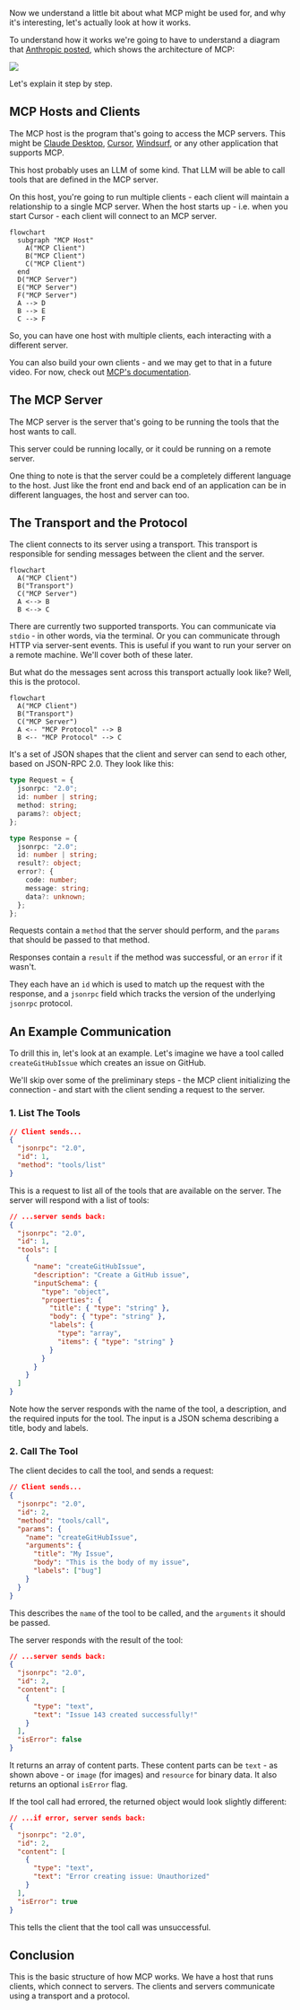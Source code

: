 Now we understand a little bit about what MCP might be used for, and why it's interesting, let's actually look at how it works.

To understand how it works we're going to have to understand a diagram that [Anthropic posted](https://modelcontextprotocol.io/introduction), which shows the architecture of MCP:

![](http://res.cloudinary.com/total-typescript/image/upload/v1741611370/posts/post_eiesy/n0emq4uuvsykmmqjyxdx.png)

Let's explain it step by step.

## MCP Hosts and Clients

The MCP host is the program that's going to access the MCP servers. This might be [Claude Desktop](https://claude.ai/download), [Cursor](https://cursor.sh/), [Windsurf](https://codeium.com/windsurf), or any other application that supports MCP.

This host probably uses an LLM of some kind. That LLM will be able to call tools that are defined in the MCP server.

On this host, you're going to run multiple clients - each client will maintain a relationship to a single MCP server. When the host starts up - i.e. when you start Cursor - each client will connect to an MCP server.

```mermaid
flowchart
  subgraph "MCP Host"
    A("MCP Client")
    B("MCP Client")
    C("MCP Client")
  end
  D("MCP Server")
  E("MCP Server")
  F("MCP Server")
  A --> D
  B --> E
  C --> F
```

So, you can have one host with multiple clients, each interacting with a different server.

You can also build your own clients - and we may get to that in a future video. For now, check out [MCP's documentation](https://modelcontextprotocol.io/introduction).

## The MCP Server

The MCP server is the server that's going to be running the tools that the host wants to call.

This server could be running locally, or it could be running on a remote server.

One thing to note is that the server could be a completely different language to the host. Just like the front end and back end of an application can be in different languages, the host and server can too.

## The Transport and the Protocol

The client connects to its server using a transport. This transport is responsible for sending messages between the client and the server.

```mermaid
flowchart
  A("MCP Client")
  B("Transport")
  C("MCP Server")
  A <--> B
  B <--> C
```

There are currently two supported transports. You can communicate via `stdio` - in other words, via the terminal. Or you can communicate through HTTP via server-sent events. This is useful if you want to run your server on a remote machine. We'll cover both of these later.

But what do the messages sent across this transport actually look like? Well, this is the protocol.

```mermaid
flowchart
  A("MCP Client")
  B("Transport")
  C("MCP Server")
  A <-- "MCP Protocol" --> B
  B <-- "MCP Protocol" --> C
```

It's a set of JSON shapes that the client and server can send to each other, based on JSON-RPC 2.0. They look like this:

```ts
type Request = {
  jsonrpc: "2.0";
  id: number | string;
  method: string;
  params?: object;
};

type Response = {
  jsonrpc: "2.0";
  id: number | string;
  result?: object;
  error?: {
    code: number;
    message: string;
    data?: unknown;
  };
};
```

Requests contain a `method` that the server should perform, and the `params` that should be passed to that method.

Responses contain a `result` if the method was successful, or an `error` if it wasn't.

They each have an `id` which is used to match up the request with the response, and a `jsonrpc` field which tracks the version of the underlying `jsonrpc` protocol.

## An Example Communication

To drill this in, let's look at an example. Let's imagine we have a tool called `createGitHubIssue` which creates an issue on GitHub.

We'll skip over some of the preliminary steps - the MCP client initializing the connection - and start with the client sending a request to the server.

### 1. List The Tools

```json
// Client sends...
{
  "jsonrpc": "2.0",
  "id": 1,
  "method": "tools/list"
}
```

This is a request to list all of the tools that are available on the server. The server will respond with a list of tools:

```json
// ...server sends back:
{
  "jsonrpc": "2.0",
  "id": 1,
  "tools": [
    {
      "name": "createGitHubIssue",
      "description": "Create a GitHub issue",
      "inputSchema": {
        "type": "object",
        "properties": {
          "title": { "type": "string" },
          "body": { "type": "string" },
          "labels": {
            "type": "array",
            "items": { "type": "string" }
          }
        }
      }
    }
  ]
}
```

Note how the server responds with the name of the tool, a description, and the required inputs for the tool. The input is a JSON schema describing a title, body and labels.

### 2. Call The Tool

The client decides to call the tool, and sends a request:

```json
// Client sends...
{
  "jsonrpc": "2.0",
  "id": 2,
  "method": "tools/call",
  "params": {
    "name": "createGitHubIssue",
    "arguments": {
      "title": "My Issue",
      "body": "This is the body of my issue",
      "labels": ["bug"]
    }
  }
}
```

This describes the `name` of the tool to be called, and the `arguments` it should be passed.

The server responds with the result of the tool:

```json
// ...server sends back:
{
  "jsonrpc": "2.0",
  "id": 2,
  "content": [
    {
      "type": "text",
      "text": "Issue 143 created successfully!"
    }
  ],
  "isError": false
}
```

It returns an array of content parts. These content parts can be `text` - as shown above - or `image` (for images) and `resource` for binary data. It also returns an optional `isError` flag.

If the tool call had errored, the returned object would look slightly different:

```json
// ...if error, server sends back:
{
  "jsonrpc": "2.0",
  "id": 2,
  "content": [
    {
      "type": "text",
      "text": "Error creating issue: Unauthorized"
    }
  ],
  "isError": true
}
```

This tells the client that the tool call was unsuccessful.

## Conclusion

This is the basic structure of how MCP works. We have a host that runs clients, which connect to servers. The clients and servers communicate using a transport and a protocol.
